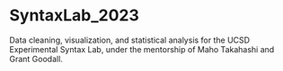 # SyntaxLab_2023
Data cleaning, visualization, and statistical analysis for the UCSD Experimental Syntax Lab, under the mentorship of Maho Takahashi and Grant Goodall.
